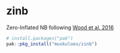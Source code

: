 # zinb
Zero-Inflated NB following [Wood et al. 2016](https://www.tandfonline.com/doi/full/10.1080/01621459.2016.1180986)

```r
# install.packages("pak")
pak::pkg_install("muskuloes/zinb")
```

